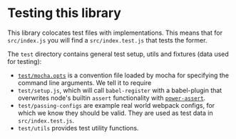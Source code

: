# Testing this library
This library colocates test files with implementations. This means that for `src/index.js` you will find a `src/index.test.js` that tests the former.

The `test` directory contains general test setup, utils and fixtures (data used for testing):

- [`test/mocha.opts`](https://mochajs.org/#mocha-opts) is a convention file loaded by mocha for specifying the command line arguments. We tell it to require
- `test/setup.js`, which will call `babel-register` with a babel-plugin that overwrites node's builtin `assert` functionality with [`power-assert`](https://github.com/power-assert-js/power-assert).
- `test/passing-configs` are example real world webpack configs, for which we know they should be valid. They are used as test data in `src/index.test.js`.
- `test/utils` provides test utility functions.
